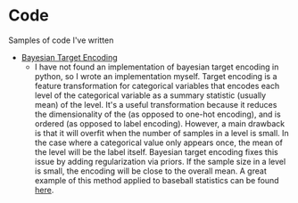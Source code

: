# Code
Samples of code I've written

- [Bayesian Target Encoding](bayesian_target_encoding.py)
  - I have not found an implementation of bayesian target encoding in python, so I wrote an implementation myself. Target encoding is a feature transformation for categorical variables that encodes each level of the categorical variable as a summary statistic (usually mean) of the level. It's a useful transformation because it reduces the dimensionality of the (as opposed to one-hot encoding), and is ordered (as opposed to label encoding). However, a main drawback is that it will overfit when the number of samples in a level is small. In the case where a categorical value only appears once, the mean of the level will be the label itself. Bayesian target encoding fixes this issue by adding regularization via priors. If the sample size in a level is small, the encoding will be close to the overall mean. A great example of this method applied to baseball statistics can be found [here](http://varianceexplained.org/r/empirical_bayes_baseball/).
